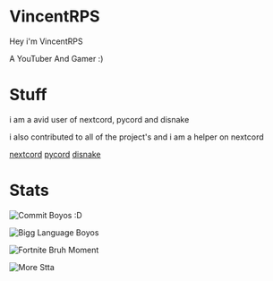 # VincentRPS

Hey i'm VincentRPS

A YouTuber And Gamer :)

# Stuff

i am a avid user of nextcord, pycord and disnake

i also contributed to all of the project's and i am a helper on nextcord

[nextcord](https://github.com/nextcord)
[pycord](https://github.com/pycord-development)
[disnake](https://github.com/DisnakeDev)

# Stats

![Commit Boyos :D](https://github-readme-stats.vercel.app/api?username=VincentRPS&count_private=true&theme=radical)


![Bigg Language Boyos](https://github-readme-stats.vercel.app/api/top-langs/?username=VincentRPS&theme=radical)


![Fortnite Bruh Moment](https://github-readme-streak-stats.herokuapp.com/?user=VincentRPS&theme=black-ice&hide_border=true&stroke=0000&background=060A0CD0)

![More Stta](https://activity-graph.herokuapp.com/graph?username=VincentRPS&bg_color=0D1117&color=5BCDEC&line=5BCDEC&point=FFFFFF&hide_border=true)



